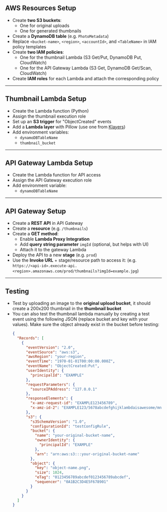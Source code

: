 ## AWS Resources Setup

- Create **two S3 buckets**:  
  - One for original uploads  
  - One for generated thumbnails  
- Create a **DynamoDB table** (e.g. `PhotoMetadata`)
- Replace `<bucket-name>`, `<region>`, `<accountId>`, and `<TableName>` in IAM policy templates
- Create **two IAM policies**:
  - One for the thumbnail Lambda (S3 Get/Put, DynamoDB Put, CloudWatch)
  - One for the API Gateway Lambda (S3 Get, DynamoDB Get/Scan, CloudWatch)
- Create **IAM roles** for each Lambda and attach the corresponding policy

---

## Thumbnail Lambda Setup

- Create the Lambda function (Python)
- Assign the thumbnail execution role
- Set up an **S3 trigger** for "ObjectCreated" events
- Add a **Lambda layer** with Pillow (use one from [Klayers](https://github.com/keithrozario/Klayers))
- Add environment variables:  
  - `dynamoDBTableName`  
  - `thumbnail_bucket`  

---

## API Gateway Lambda Setup

- Create the Lambda function for API access
- Assign the API Gateway execution role
- Add environment variable:  
  - `dynamoDBTableName`

---

## API Gateway Setup

- Create a **REST API** in API Gateway
- Create a **resource** (e.g. `/thumbnails`)
- Create a **GET method**:
  - Enable **Lambda Proxy Integration**
  - Add **query string parameter** `imgId` (optional, but helps with UI)
  - Attach it to the gateway Lambda
- Deploy the API to a new **stage** (e.g. `prod`)
- Use the **Invoke URL** + stage/resource path to access it: (e.g. `https://<api-id>.execute-api.<region>.amazonaws.com/prod/thumbnails?imgId=example.jpg`)

---

## Testing

- Test by uploading an image to the **original upload bucket**, it should create a 200x200 thumbnail in the **thumbnail bucket**
- You can also test the thumbnail lambda manually by creating a test event using the following JSON (replace bucket and key with your values). Make sure the object already exist in the bucket before testing:
  ```json
  {
    "Records": [
      {
        "eventVersion": "2.0",
        "eventSource": "aws:s3",
        "awsRegion": "your-region",
        "eventTime": "1970-01-01T00:00:00.000Z",
        "eventName": "ObjectCreated:Put",
        "userIdentity": {
          "principalId": "EXAMPLE"
        },
        "requestParameters": {
          "sourceIPAddress": "127.0.0.1"
        },
        "responseElements": {
          "x-amz-request-id": "EXAMPLE123456789",
          "x-amz-id-2": "EXAMPLE123/5678abcdefghijklambdaisawesome/mnopqrstuvwxyzABCDEFGH"
        },
        "s3": {
          "s3SchemaVersion": "1.0",
          "configurationId": "testConfigRule",
          "bucket": {
            "name": "your-original-bucket-name",
            "ownerIdentity": {
              "principalId": "EXAMPLE"
            },
            "arn": "arn:aws:s3:::your-original-bucket-name"
          },
          "object": {
            "key": "object-name.png",
            "size": 1024,
            "eTag": "0123456789abcdef0123456789abcdef",
            "sequencer": "0A1B2C3D4E5F678901"
          }
        }
      }
    ]
  }
